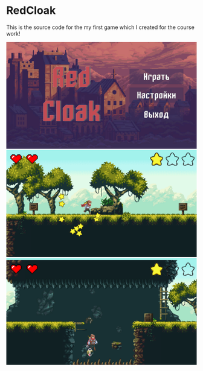 # RedCloak
This is the source code for the my first game which I created for the course work!

![alt text](Pic/1.png)
![alt text](Pic/2.png)
![alt text](Pic/4.png)
